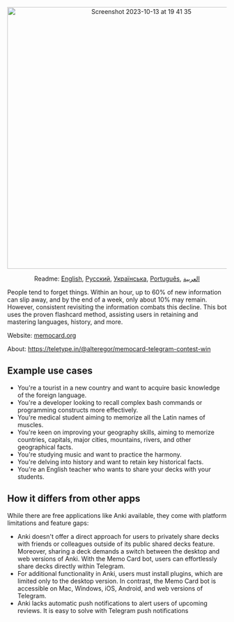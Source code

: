 <p align="center">
<img width="600" alt="Screenshot 2023-10-13 at 19 41 35" src="https://github.com/kubk/memo-card/assets/22447849/7f754776-3e57-4669-becc-410e1b285199"></p>

<p align="center">
  Readme: <a href="./README.md">English</a>, <a href="./README.ru.md">Русский</a>, <a href="./README.ua.md">Українська</a>, <a href="./README.pr-br.md">Português</a>, <a href="./README.ar.md">العربية</a>
</p>

People tend to forget things. Within an hour, up to 60% of new information can slip away, and by the end of a week, only about 10% may remain. However, consistent revisiting the information combats this decline. This bot uses the proven flashcard method, assisting users in retaining and mastering languages, history, and more.

Website: [memocard.org](https://memocard.org)

About: https://teletype.in/@alteregor/memocard-telegram-contest-win 

## Example use cases
- You're a tourist in a new country and want to acquire basic knowledge of the foreign language. 
- You're a developer looking to recall complex bash commands or programming constructs more effectively.
- You're medical student aiming to memorize all the Latin names of muscles.
- You're keen on improving your geography skills, aiming to memorize countries, capitals, major cities, mountains, rivers, and other geographical facts.
- You're studying music and want to practice the harmony.
- You're delving into history and want to retain key historical facts.
- You're an English teacher who wants to share your decks with your students.

## How it differs from other apps

While there are free applications like Anki available, they come with platform limitations and feature gaps:
- Anki doesn't offer a direct approach for users to privately share decks with friends or colleagues outside of its public shared decks feature. Moreover, sharing a deck demands a switch between the desktop and web versions of Anki. With the Memo Card bot, users can effortlessly share decks directly within Telegram.
- For additional functionality in Anki, users must install plugins, which are limited only to the desktop version. In contrast, the Memo Card bot is accessible on Mac, Windows, iOS, Android, and web versions of Telegram.
- Anki lacks automatic push notifications to alert users of upcoming reviews. It is easy to solve with Telegram push notifications

